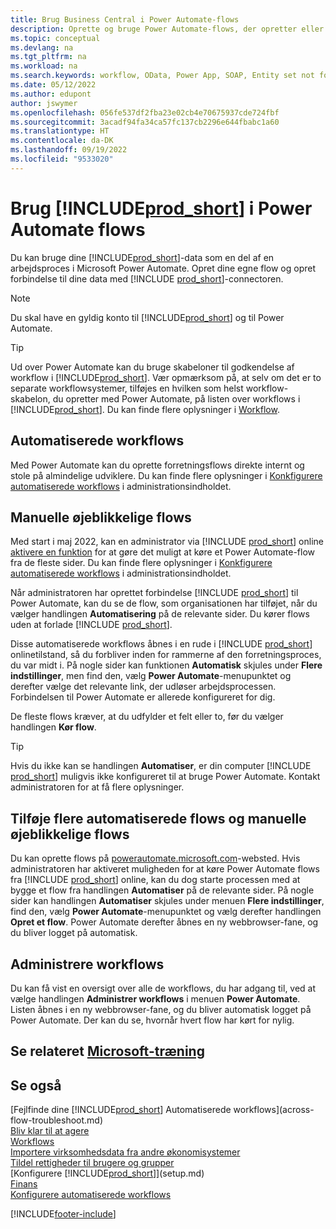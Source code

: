 ```yaml
---
title: Brug Business Central i Power Automate-flows
description: Oprette og bruge Power Automate-flows, der opretter eller redigerer Business Central-data.
ms.topic: conceptual
ms.devlang: na
ms.tgt_pltfrm: na
ms.workload: na
ms.search.keywords: workflow, OData, Power App, SOAP, Entity set not found, workflowWebhookSubscriptions
ms.date: 05/12/2022
ms.author: edupont
author: jswymer
ms.openlocfilehash: 056fe537df2fba23e02cb4e70675937cde724fbf
ms.sourcegitcommit: 3acadf94fa34ca57fc137cb2296e644fbabc1a60
ms.translationtype: HT
ms.contentlocale: da-DK
ms.lasthandoff: 09/19/2022
ms.locfileid: "9533020"
---
```

# <a name="use-prod_short-in-power-automate-flows"></a>Brug [!INCLUDE[prod_short](includes/prod_short.md)] i Power Automate flows

Du kan bruge dine [!INCLUDE[prod_short](includes/prod_short.md)]-data som en del af en arbejdsproces i Microsoft Power Automate. Opret dine egne flow og opret forbindelse til dine data med [!INCLUDE [prod_short](includes/prod_short.md)]-connectoren.  

> [!NOTE]  
> Du skal have en gyldig konto til [!INCLUDE[prod_short](includes/prod_short.md)] og til Power Automate.  

> [!TIP]
> Ud over Power Automate kan du bruge skabeloner til godkendelse af workflow i [!INCLUDE[prod_short](includes/prod_short.md)]. Vær opmærksom på, at selv om det er to separate workflowsystemer, tilføjes en hvilken som helst workflow-skabelon, du opretter med Power Automate, på listen over workflows i [!INCLUDE[prod_short](includes/prod_short.md)]. Du kan finde flere oplysninger i [Workflow](across-workflow.md).  

## <a name="automated-workflows"></a>Automatiserede workflows

Med Power Automate kan du oprette forretningsflows direkte internt og stole på almindelige udviklere. Du kan finde flere oplysninger i [Konkfigurere automatiserede workflows](/dynamics365/business-central/dev-itpro/powerplatform/automate-workflows) i administrationsindholdet.  

## <a name="manual-instant-flows"></a>Manuelle øjeblikkelige flows

Med start i maj 2022, kan en administrator via [!INCLUDE [prod_short](includes/prod_short.md)] online [aktivere en funktion](admin-feature-management.md) for at gøre det muligt at køre et Power Automate-flow fra de fleste sider. Du kan finde flere oplysninger i [Konkfigurere automatiserede workflows](/dynamics365/business-central/dev-itpro/powerplatform/automate-workflows) i administrationsindholdet.  

Når administratoren har oprettet forbindelse [!INCLUDE [prod_short](includes/prod_short.md)] til Power Automate, kan du se de flow, som organisationen har tilføjet, når du vælger handlingen **Automatisering** på de relevante sider. Du kører flows uden at forlade [!INCLUDE [prod_short](includes/prod_short.md)].  

Disse automatiserede workflows åbnes i en rude i [!INCLUDE [prod_short](includes/prod_short.md)] onlinetilstand, så du forbliver inden for rammerne af den forretningsproces, du var midt i. På nogle sider kan funktionen **Automatisk** skjules under **Flere indstillinger**, men find den, vælg **Power Automate**-menupunktet og derefter vælge det relevante link, der udløser arbejdsprocessen. Forbindelsen til Power Automate er allerede konfigureret for dig.  

De fleste flows kræver, at du udfylder et felt eller to, før du vælger handlingen **Kør flow**.  

> [!TIP]
> Hvis du ikke kan se handlingen **Automatiser**, er din computer [!INCLUDE [prod_short](includes/prod_short.md)] muligvis ikke konfigureret til at bruge Power Automate. Kontakt administratoren for at få flere oplysninger.

## <a name="add-more-automated-flows-and-manual-instant-flows"></a>Tilføje flere automatiserede flows og manuelle øjeblikkelige flows

Du kan oprette flows på [powerautomate.microsoft.com](https://powerautomate.microsoft.com)-websted. Hvis administratoren har aktiveret muligheden for at køre Power Automate flows fra [!INCLUDE [prod_short](includes/prod_short.md)] online, kan du dog starte processen med at bygge et flow fra handlingen **Automatiser** på de relevante sider. På nogle sider kan handlingen **Automatiser** skjules under menuen **Flere indstillinger**, find den, vælg **Power Automate**-menupunktet og vælg derefter handlingen **Opret et flow**. Power Automate derefter åbnes en ny webbrowser-fane, og du bliver logget på automatisk.

## <a name="manage-workflows"></a>Administrere workflows

Du kan få vist en oversigt over alle de workflows, du har adgang til, ved at vælge handlingen **Administrer workflows** i menuen **Power Automate**. Listen åbnes i en ny webbrowser-fane, og du bliver automatisk logget på Power Automate. Der kan du se, hvornår hvert flow har kørt for nylig.  

## <a name="see-related-microsoft-training"></a>Se relateret [Microsoft-træning](/training/modules/use-power-automate/)

## <a name="see-also"></a>Se også

[Fejlfinde dine [!INCLUDE[prod_short](includes/prod_short.md)] Automatiserede workflows](across-flow-troubleshoot.md)  
[Bliv klar til at agere](ui-get-ready-business.md)  
[Workflows](across-workflow.md)  
[Importere virksomhedsdata fra andre økonomisystemer](across-import-data-configuration-packages.md)  
[Tildel rettigheder til brugere og grupper](ui-define-granular-permissions.md)  
[Konfigurere [!INCLUDE[prod_short](includes/prod_short.md)]](setup.md)  
[Finans](finance.md)  
[Konfigurere automatiserede workflows](/dynamics365/business-central/dev-itpro/powerplatform/automate-workflows)  

[!INCLUDE[footer-include](includes/footer-banner.md)]
